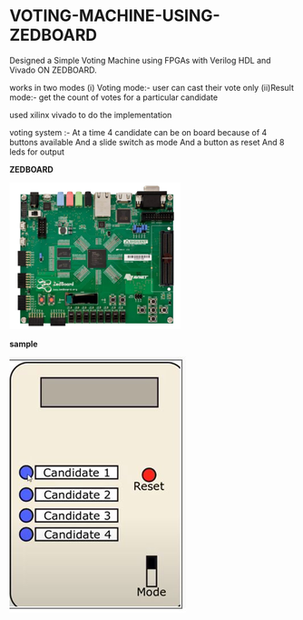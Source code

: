 # VOTING-MACHINE-USING-ZEDBOARD
Designed a Simple Voting Machine using FPGAs with Verilog HDL and Vivado ON ZEDBOARD.

works in two modes (i) Voting mode:- user can cast their vote only 
                  (ii)Result mode:- get the count of votes for a particular candidate
                  
used xilinx vivado to do the implementation

voting system :- At a time 4 candidate can be on board because of 4 buttons available And a slide switch as mode And a button as reset And 8 leds for output

**ZEDBOARD**

<img src="https://github.com/Shrutisinha22/VOTING-MACHINE-USING-ZEDBOARD/blob/main/ZedBoard_RevA_sideA_0_0.png"/>


**sample**

<img src="https://github.com/Shrutisinha22/VOTING-MACHINE-USING-ZEDBOARD/blob/main/Capture.JPG"/>

